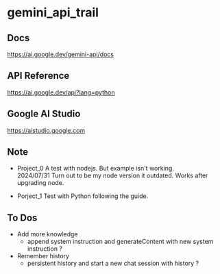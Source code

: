 # gemini_api_trail

## Docs

https://ai.google.dev/gemini-api/docs

## API Reference 

https://ai.google.dev/api?lang=python

## Google AI Studio

https://aistudio.google.com


## Note

- Project_0
    A test with nodejs.  But example isn't working.  
    2024/07/31  Turn out to be my node version it outdated.  Works after upgrading node.

- Porject_1
    Test with Python following the guide. 


## To Dos

- Add more knowledge
    - append system instruction and generateContent with new system instruction ?
- Remember history 
    - persistent history and start a new chat session with history ?


